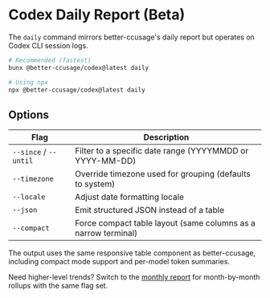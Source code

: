 # Codex Daily Report (Beta)

The `daily` command mirrors better-ccusage's daily report but operates on Codex CLI session logs.

```bash
# Recommended (fastest)
bunx @better-ccusage/codex@latest daily

# Using npx
npx @better-ccusage/codex@latest daily
```

## Options

| Flag                  | Description                                                    |
| --------------------- | -------------------------------------------------------------- |
| `--since` / `--until` | Filter to a specific date range (YYYYMMDD or YYYY-MM-DD)       |
| `--timezone`          | Override timezone used for grouping (defaults to system)       |
| `--locale`            | Adjust date formatting locale                                  |
| `--json`              | Emit structured JSON instead of a table                        |
| `--compact`           | Force compact table layout (same columns as a narrow terminal) |

The output uses the same responsive table component as better-ccusage, including compact mode support and per-model token summaries.

Need higher-level trends? Switch to the [monthly report](./monthly.md) for month-by-month rollups with the same flag set.
